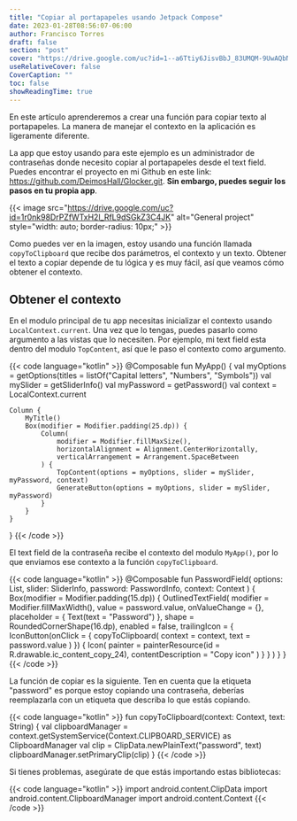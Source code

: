 ```yaml
---
title: "Copiar al portapapeles usando Jetpack Compose"
date: 2023-01-28T08:56:07-06:00
author: Francisco Torres
draft: false
section: "post"
cover: "https://drive.google.com/uc?id=1--a6Ttiy6JisvBbJ_83UMQM-9UwAQbNa"
useRelativeCover: false
CoverCaption: ""
toc: false
showReadingTime: true
---
```


En este artículo aprenderemos a crear una función para copiar texto al portapapeles. La manera de manejar el contexto en la aplicación es ligeramente diferente.

La app que estoy usando para este ejemplo es un administrador de contraseñas donde necesito copiar al portapapeles desde el text field. Puedes encontrar el proyecto en mi Github en este link: https://github.com/DeimosHall/Glocker.git. **Sin embargo, puedes seguir los pasos en tu propia app**.

{{< image
src="https://drive.google.com/uc?id=1r0nk98DrPZfWTxH2l_RfL9dSGkZ3C4JK"
alt="General project"
style="width: auto; border-radius: 10px;" >}}

Como puedes ver en la imagen, estoy usando una función llamada `copyToClipboard` que recibe dos parámetros, el contexto y un texto. Obtener el texto a copiar depende de tu lógica y es muy fácil, así que veamos cómo obtener el contexto.

## Obtener el contexto

En el modulo principal de tu app necesitas inicializar el contexto usando `LocalContext.current`. Una vez que lo tengas, puedes pasarlo como argumento a las vistas que lo necesiten. Por ejemplo, mi text field esta dentro del modulo `TopContent`, así que le paso el contexto como argumento.

{{< code language="kotlin" >}}
@Composable
fun MyApp() {
    val myOptions = getOptions(titles = listOf("Capital letters", "Numbers", "Symbols"))
    val mySlider = getSliderInfo()
    val myPassword = getPassword()
    val context = LocalContext.current

    Column {
        MyTitle()
        Box(modifier = Modifier.padding(25.dp)) {
            Column(
                modifier = Modifier.fillMaxSize(),
                horizontalAlignment = Alignment.CenterHorizontally,
                verticalArrangement = Arrangement.SpaceBetween
            ) {
                TopContent(options = myOptions, slider = mySlider, myPassword, context)
                GenerateButton(options = myOptions, slider = mySlider, myPassword)
            }
        }
    }
}
{{< /code >}}

El text field de la contraseña recibe el contexto del modulo `MyApp()`, por lo que enviamos ese contexto a la función `copyToClipboard`.

{{< code language="kotlin" >}}
@Composable
fun PasswordField(
    options: List<CheckboxInfo>,
    slider: SliderInfo,
    password: PasswordInfo,
    context: Context
) {
    Box(modifier = Modifier.padding(15.dp)) {
        OutlinedTextField(
            modifier = Modifier.fillMaxWidth(),
            value = password.value,
            onValueChange = {},
            placeholder = { Text(text = "Password") },
            shape = RoundedCornerShape(16.dp),
            enabled = false,
            trailingIcon = {
                IconButton(onClick = {
                    copyToClipboard(
                        context = context,
                        text = password.value
                    )
                }) {
                    Icon(
                        painter = painterResource(id = R.drawable.ic_content_copy_24),
                        contentDescription = "Copy icon"
                    )
                }
            }
        )
    }
}
{{< /code >}}

La función de copiar es la siguiente. Ten en cuenta que la etiqueta "password" es porque estoy copiando una contraseña, deberías reemplazarla con un etiqueta que describa lo que estás copiando.

{{< code language="kotlin" >}}
fun copyToClipboard(context: Context, text: String) {
    val clipboardManager =
        context.getSystemService(Context.CLIPBOARD_SERVICE) as ClipboardManager
    val clip = ClipData.newPlainText("password", text)
    clipboardManager.setPrimaryClip(clip)
}
{{< /code >}}

Si tienes problemas, asegúrate de que estás importando estas bibliotecas:

{{< code language="kotlin" >}}
import android.content.ClipData
import android.content.ClipboardManager
import android.content.Context
{{< /code >}}
